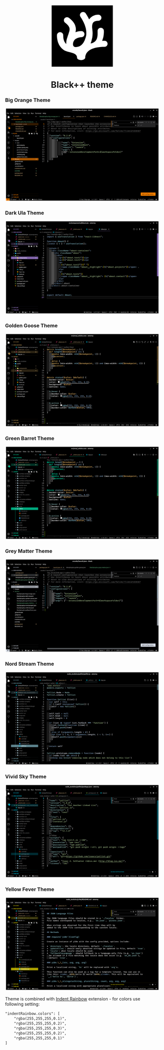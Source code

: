 <p align="center">
    <img src="images/icon/logo.png" alt="Black++ logo" width="200">
</p>

<h1 align="center">Black++ theme</h1>

### Big Orange Theme

![Big Orange](./images/big-orange.png)

### Dark Ula Theme

![Dark Ula](./images/dark-ula.png)

### Golden Goose Theme

![Golden Goose](./images/golden-goose.png)

### Green Barret Theme

![Green Barret](./images/green-barret.png)

### Grey Matter Theme

![Grey Matter](./images/grey-matter.png)
### Nord Stream Theme

![Nord Stream](./images/nord-stream.png)

### Vivid Sky Theme

![Vivid Sky](./images/vivid-sky.png)

### Yellow Fever Theme

![Yellow Fever](./images/yellow-fever.png)

Theme is combined with [Indent Rainbow](https://open-vsx.org/extension/oderwat/indent-rainbow) extension - for colors use following setting:

```
"indentRainbow.colors": [
    "rgba(255,255,255,0.1)",
    "rgba(255,255,255,0.2)",
    "rgba(255,255,255,0.3)",
    "rgba(255,255,255,0.2)",
    "rgba(255,255,255,0.1)"
]
```
